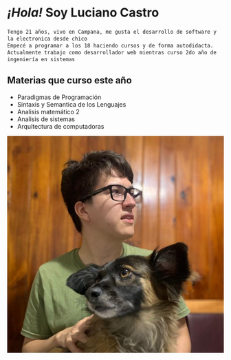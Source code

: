 # *¡Hola!* Soy Luciano Castro

~~~
Tengo 21 años, vivo en Campana, me gusta el desarrollo de software y la electronica desde chico
Empecé a programar a los 18 haciendo cursos y de forma autodidacta.
Actualmente trabajo como desarrollador web mientras curso 2do año de ingeniería en sistemas
~~~

## Materias que curso este año
- Paradigmas de Programación
- Sintaxis y Semantica de los Lenguajes
- Analisis matemático 2
- Analisis de sistemas
- Arquitectura de computadoras

![yo](yo.jpg)

